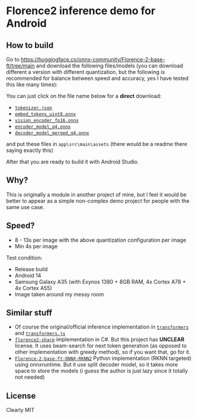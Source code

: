 # Florence2 inference demo for Android

## How to build
Go to https://huggingface.co/onnx-community/Florence-2-base-ft/tree/main and download the following files/models (you can download different a version with different quantization, but the following is recommended for balance between speed and accuracy, yes I have tested this like many times):

You can just click on the file name below for a **direct** download:
- [`tokenizer.json`](https://huggingface.co/onnx-community/Florence-2-base-ft/resolve/main/tokenizer.json)
- [`embed_tokens_uint8.onnx`](https://huggingface.co/onnx-community/Florence-2-base-ft/resolve/main/onnx/embed_tokens_uint8.onnx)
- [`vision_encoder_fp16.onnx`](https://huggingface.co/onnx-community/Florence-2-base-ft/resolve/main/onnx/vision_encoder_fp16.onnx)
- [`encoder_model_q4.onnx`](https://huggingface.co/onnx-community/Florence-2-base-ft/resolve/main/onnx/encoder_model_q4.onnx)
- [`decoder_model_merged_q4.onnx`](https://huggingface.co/onnx-community/Florence-2-base-ft/resolve/main/onnx/decoder_model_merged_q4.onnx)

and put these files in `app\src\main\assets` (there would be a readme there saying exactly this)

After that you are ready to build it with Android Studio.

## Why?
This is originally a module in another project of mine, but I feel it would be better to appear as a simple non-complex demo project for people with the same use case.

## Speed?
- 8 - 13s per image with the above quantization configuration per image
- Min 4s per image

Test condition:
- Release build
- Android 14
- Samsung Galaxy A35 (with Exynos 1380 + 8GB RAM, 4x Cortex A78 + 4x Cortex A55)
- Image taken around my messy room

## Similar stuff
- Of course the original/official inference implementation in [`transformers`]() and [`transformers.js`](https://github.com/huggingface/transformers.js-examples/tree/main/florence2-webgpu)
- [`florence2-sharp`](https://github.com/curiosity-ai/florence2-sharp/) implementation in C#. But this project has **UNCLEAR** license. It uses beam-search for next token generation (as opposed to other implementation with greedy method), so if you want that, go for it. 
- [`Florence-2-base-ft-ONNX-RKNN2`](https://huggingface.co/happyme531/Florence-2-base-ft-ONNX-RKNN2) Python implementation (RKNN targeted) using onnxruntime. But it use split decoder model, so it takes more space to store the models (i guess the author is just lazy since it totally not needed)

## License
Clearly MIT
